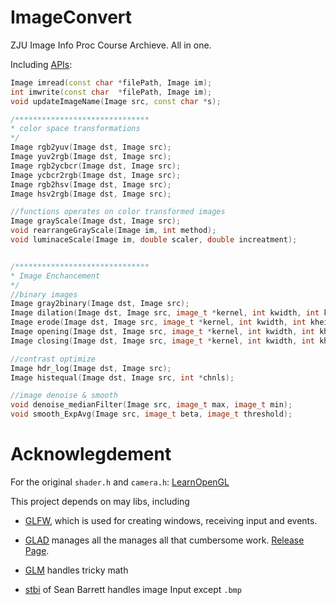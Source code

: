 # ImageConvert
ZJU Image Info Proc Course Archieve. All in one.

Including [APIs](https://github.com/linwe2012/ImageConvert/blob/master/ImageConvert/ImageConvert/bmp.h):
```c++
Image imread(const char *filePath, Image im);
int imwrite(const char  *filePath, Image im);
void updateImageName(Image src, const char *s);

/******************************
* color space transformations
*/
Image rgb2yuv(Image dst, Image src);
Image yuv2rgb(Image dst, Image src);
Image rgb2ycbcr(Image dst, Image src);
Image ycbcr2rgb(Image dst, Image src);
Image rgb2hsv(Image dst, Image src);
Image hsv2rgb(Image dst, Image src);

//functions operates on color transformed images
Image grayScale(Image dst, Image src);
void rearrangeGrayScale(Image im, int method);
void luminaceScale(Image im, double scaler, double increatment);


/******************************
* Image Enchancement
*/
//binary images
Image gray2binary(Image dst, Image src);
Image dilation(Image dst, Image src, image_t *kernel, int kwidth, int kheight);
Image erode(Image dst, Image src, image_t *kernel, int kwidth, int kheight);
Image opening(Image dst, Image src, image_t *kernel, int kwidth, int kheight);
Image closing(Image dst, Image src, image_t *kernel, int kwidth, int kheight);

//contrast optimize
Image hdr_log(Image dst, Image src);
Image histequal(Image dst, Image src, int *chnls);

//image denoise & smooth
void denoise_medianFilter(Image src, image_t max, image_t min);
void smooth_ExpAvg(Image src, image_t beta, image_t threshold);

```

# Acknowlegdement

For the original `shader.h` and `camera.h`: [LearnOpenGL](https://learnopengl.com/)

This project depends on may libs, including

- [GLFW](https://www.glfw.org/), which is used for creating windows, receiving input and events.

- [GLAD](https://github.com/Dav1dde/glad) manages all the manages all that cumbersome work. [Release Page](https://glad.dav1d.de/).

- [GLM](https://github.com/g-truc/glm) handles tricky math

- [stbi](https://github.com/nothings/stb) of Sean Barrett handles image Input except `.bmp`
 
